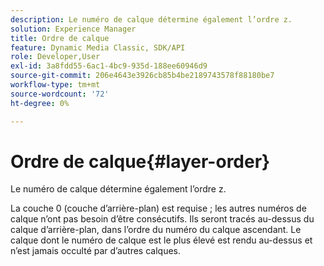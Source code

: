 ```yaml
---
description: Le numéro de calque détermine également l’ordre z.
solution: Experience Manager
title: Ordre de calque
feature: Dynamic Media Classic, SDK/API
role: Developer,User
exl-id: 3a8fdd55-6ac1-4bc9-935d-188ee60946d9
source-git-commit: 206e4643e3926cb85b4be2189743578f88180be7
workflow-type: tm+mt
source-wordcount: '72'
ht-degree: 0%

---
```


# Ordre de calque{#layer-order}

Le numéro de calque détermine également l’ordre z.

La couche 0 (couche d’arrière-plan) est requise ; les autres numéros de calque n’ont pas besoin d’être consécutifs. Ils seront tracés au-dessus du calque d’arrière-plan, dans l’ordre du numéro du calque ascendant. Le calque dont le numéro de calque est le plus élevé est rendu au-dessus et n’est jamais occulté par d’autres calques.

